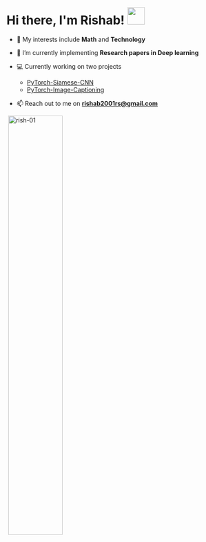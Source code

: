 # Hi there, I'm Rishab! <img src="https://raw.githubusercontent.com/MartinHeinz/MartinHeinz/master/wave.gif" height="40px">

- 🚀 My interests include **Math** and **Technology**

- 🌱 I’m currently implementing **Research papers in Deep learning**

- 💻 Currently working on two projects
  - [PyTorch-Siamese-CNN](https://github.com/Rish-01/PyTorch-Siamese-CNN)
  - [PyTorch-Image-Captioning](https://github.com/Rish-01/PyTorch-Image-Captioning)

- 📫 Reach out to me on **rishab2001rs@gmail.com**

<p>&nbsp;<img align="center" src="https://github-readme-stats-beige-beta.vercel.app/api?username=rish-01&show_icons=true&locale=en" width=50% alt="rish-01" />

